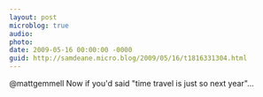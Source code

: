 ```yaml
---
layout: post
microblog: true
audio: 
photo: 
date: 2009-05-16 00:00:00 -0000
guid: http://samdeane.micro.blog/2009/05/16/t1816331304.html
---
```

@mattgemmell Now if you'd said "time travel is just so next year"...
